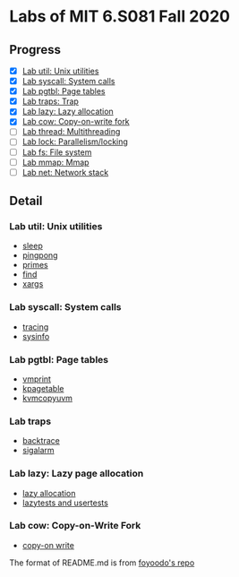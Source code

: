 # Labs of MIT 6.S081 Fall 2020

## Progress

- [x] [Lab util: Unix utilities](https://github.com/YitaoDeng/xv6-labs-2020/tree/util)
- [x] [Lab syscall: System calls](https://github.com/YitaoDeng/xv6-labs-2020/tree/syscall)
- [x] [Lab pgtbl: Page tables](https://github.com/YitaoDeng/xv6-labs-2020/tree/pgtbl)
- [x] [Lab traps: Trap](https://github.com/YitaoDeng/xv6-labs-2020/tree/traps)
- [x] [Lab lazy: Lazy allocation](https://github.com/YitaoDeng/xv6-labs-2020/tree/lazy)
- [x] [Lab cow: Copy-on-write fork](https://github.com/YitaoDeng/xv6-labs-2020/tree/cow)
- [ ] [Lab thread: Multithreading]()
- [ ] [Lab lock: Parallelism/locking]()
- [ ] [Lab fs: File system]()
- [ ] [Lab mmap: Mmap]()
- [ ] [Lab net: Network stack]()

## Detail

### Lab util: Unix utilities

- [sleep](https://github.com/YitaoDeng/xv6-labs-2020/commit/e88459dcb1166282e0dd043c8bfb713851bef2cf)
- [pingpong](https://github.com/YitaoDeng/xv6-labs-2020/commit/55a70acfe5af455b3c21f45e8f92de97a0fae185)
- [primes](https://github.com/YitaoDeng/xv6-labs-2020/commit/2b5356afc68059970d12e9c8fd485402832c4973)
- [find](https://github.com/YitaoDeng/xv6-labs-2020/commit/ce5e34a0a42bc540fb302f2278b7584026ab94a8)
- [xargs](https://github.com/YitaoDeng/xv6-labs-2020/commit/c7c24673100ea383423f5b8d2520e5ef49300dde)

### Lab syscall: System calls

- [tracing](https://github.com/YitaoDeng/xv6-labs-2020/commit/6a393f8ea3ceeb9cb7dd45f9836e92641353fd33)
- [sysinfo](https://github.com/YitaoDeng/xv6-labs-2020/commit/3afd3185e32ffd4ae8b46742b8e0d40b575928e8)

### Lab pgtbl: Page tables

- [vmprint](https://github.com/YitaoDeng/xv6-labs-2020/commit/eb12e1481b1cf9ea5a80838a1c9c404dc5f74fe6)
- [kpagetable](https://github.com/YitaoDeng/xv6-labs-2020/commit/9c6dcd7a243c8d3d43b79d25be4455cb808c60f9)
- [kvmcopyuvm](https://github.com/YitaoDeng/xv6-labs-2020/commit/6c62390a325ad8f013b3341d693419b2a7bea62c)

### Lab traps

- [backtrace](https://github.com/YitaoDeng/xv6-labs-2020/commit/4d451526be179f5622224db7071b09476d9750ca)
- [sigalarm](https://github.com/YitaoDeng/xv6-labs-2020/commit/badcf2c5ef7120135610bb2d38f2daffcab0104d)

### Lab lazy: Lazy page allocation

- [lazy allocation](https://github.com/YitaoDeng/xv6-labs-2020/commit/957f5beb1dfaccde639acae3abccfaa02cba6ada)
- [lazytests and usertests](https://github.com/YitaoDeng/xv6-labs-2020/commit/a157962cbdce5d48d5561351c4ef752c3e359d6d)

### Lab cow: Copy-on-Write Fork

- [copy-on write](https://github.com/YitaoDeng/xv6-labs-2020/commit/74c5cd391ff9074624ca87e009d590c26ea51a6c)

The format of README.md is from [foyoodo's repo](https://github.com/foyoodo/xv6-labs-2020)
